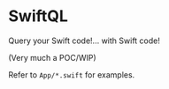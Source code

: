 # SwiftQL

Query your Swift code!... with Swift code!

(Very much a POC/WIP)

Refer to `App/*.swift` for examples.

